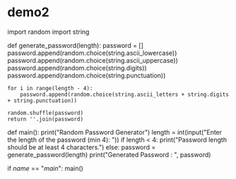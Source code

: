 # demo2
import random
import string

def generate_password(length):
    password = []
    password.append(random.choice(string.ascii_lowercase))
    password.append(random.choice(string.ascii_uppercase))
    password.append(random.choice(string.digits))
    password.append(random.choice(string.punctuation))

    for i in range(length - 4):
        password.append(random.choice(string.ascii_letters + string.digits + string.punctuation))

    random.shuffle(password)
    return ''.join(password)

def main():
    print("Random Password Generator")
    length = int(input("Enter the length of the password (min 4): "))
    if length < 4:
        print("Password length should be at least 4 characters.")
    else:
        password = generate_password(length)
        print("Generated Password : ", password)

if _name_ == "_main_":
    main()

